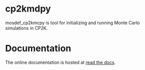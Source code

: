 cp2kmdpy
========

mosdef_cp2kmcpy is tool for initializing and running Monte Carlo  simulations in CP2K.

Documentation
=============
The online documentation is hosted at [read the docs](https://mosdef-cp2kmcpy.readthedocs.io/en/latest/index.html).
